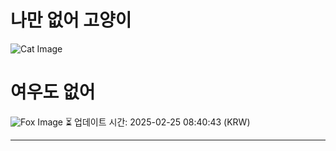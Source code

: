 
# 나만 없어 고양이

![Cat Image](https://cdn2.thecatapi.com/images/cop.jpg)

# 여우도 없어
![Fox Image](https://randomfox.ca/images/76.jpg)
⏳ 업데이트 시간: 2025-02-25 08:40:43 (KRW)

---
